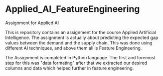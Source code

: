 # Applied_AI_FeatureEngineering
Assignment for Applied AI

This is repository contains an assignment for the course Applied Artificial Intelligence. The assignment is actually about predicting the expected gap values between the demand and the supply chain. This was done using different AI techniques, and above them all is Feature Engineering.

The Assignment is completed in Python language. The first and foremost step for this was "data formating" after that we extracted our desired columns and data which helped further in feature engineering.
